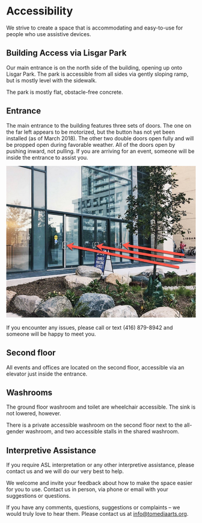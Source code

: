 # Accessibility

We strive to create a space that is accommodating and easy-to-use for people who use assistive devices.

## Building Access via Lisgar Park

Our main entrance is on the north side of the building, opening up onto Lisgar Park. The park is accessible from all sides via gently sloping ramp, but is mostly level with the sidewalk.

The park is mostly flat, obstacle-free concrete. 

## Entrance

The main entrance to the building features three sets of doors. The one on the far left appears to be motorized, but the button has not yet been installed (as of March 2018). The other two double doors open fully and will be propped open during favorable weather. All of the doors open by pushing inward, not pulling. If you are arriving for an event, someone will be inside the entrance to assist you.

![A photo of the entrance to TMAC, with three arrows pointing to three sets of double doors](tmac-exterior.jpg "A photo of the entrance to TMAC, with three arrows pointing to three sets of double doors")

If you encounter any issues, please call or text (416) 879-8942  and someone will be happy to meet you.

## Second floor

All events and offices are located on the second floor, accessible via an elevator just inside the entrance.

## Washrooms

The ground floor washroom and toilet are wheelchair accessible. The sink is not lowered, however.

There is a private accessible washroom on the second floor next to the all-gender washroom, and two accessible stalls in the shared washroom.

## Interpretive Assistance

If you require ASL interpretation or any other interpretive assistance, please contact us and we will do our very best to help.

We welcome and invite your feedback about how to make the space easier for you to use. Contact us in person, via phone or email with your suggestions or questions.

If you have any comments, questions, suggestions or complaints – we would truly love to hear them. Please contact us at [info@tomediaarts.org](mailto:info@tomediaarts.org).

